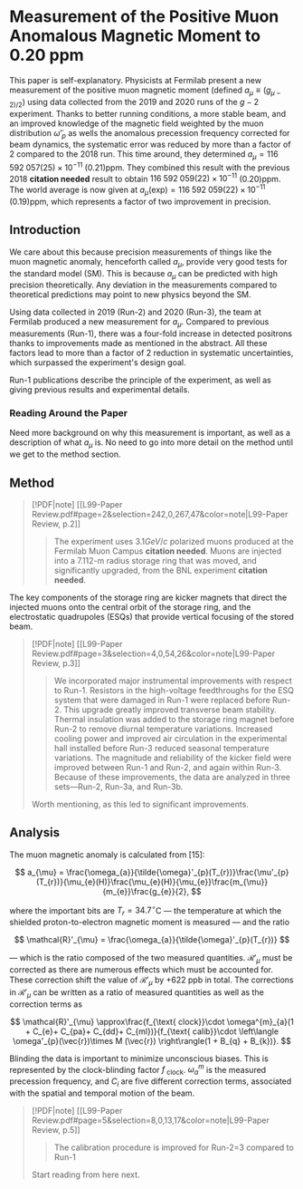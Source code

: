 # Measurement of the Positive Muon Anomalous Magnetic Moment to 0.20 ppm

This paper is self-explanatory. Physicists at  Fermilab present a new measurement of the positive muon magnetic moment  (defined $a_{\mu}\equiv (g_{\mu-2)/2}$) using data collected from the 2019 and 2020 runs of the $g-2$ experiment. Thanks to better running conditions, a more stable beam, and an improved knowledge of the magnetic field weighted by the muon distribution $\tilde{\omega}'_{p}$ as wells the anomalous precession frequency corrected for beam dynamics, the systematic error was reduced by more than a factor of 2 compared to the 2018 run. This time around, they determined $a_{\mu}= 116\;592\; 057 (25)\times 10^{-11}$ $(0.21)$ppm. They combined this result with the previous 2018 **citation needed** result to obtain $116 \; 592 \; 059 (22)\times 10^{-11}$ $(0.20)$ppm. The world average is now given at $a_{\mu}(\text{exp}) = 116 \; 592 \; 059 (22)\times 10^{-11}$ $(0.19)$ppm, which represents a factor of two improvement in precision.

## Introduction

We care about this because precision measurements of things like the muon magnetic anomaly, henceforth called $a_{\mu}$, provide very good tests for the standard model (SM). This is because $a_{\mu}$ can be predicted with high precision theoretically. Any deviation in the measurements compared to theoretical predictions may point to new physics beyond the SM.

Using data collected in 2019 (Run-2) and 2020 (Run-3), the team at Fermilab produced a new measurement for $a_{\mu}$. Compared to previous measurements (Run-1), there was a four-fold increase in detected positrons thanks to improvements made as mentioned in the abstract. All these factors lead to more than a factor of 2 reduction in systematic uncertainties, which surpassed the experiment's design goal.

Run-1 publications describe the principle of the experiment, as well as giving previous results and experimental details.

### Reading Around the Paper

Need more background on why this measurement is important, as well as a description of what $a_{\mu}$ is. No need to go into more detail on the method until we get to the method section.

## Method

> [!PDF|note] [[L99-Paper Review.pdf#page=2&selection=242,0,267,47&color=note|L99-Paper Review, p.2]]
> > The experiment uses $3.1 GeV/c$ polarized muons produced at the Fermilab Muon Campus **citation needed**. Muons are injected into a $7.112$-m radius storage ring that was moved, and significantly upgraded, from the BNL experiment **citation needed**.

The key components of the storage ring are kicker magnets that direct the injected muons onto the central orbit of the storage ring, and the electrostatic quadrupoles (ESQs) that provide vertical focusing of the stored beam.

> [!PDF|note] [[L99-Paper Review.pdf#page=3&selection=4,0,54,26&color=note|L99-Paper Review, p.3]]
> > We incorporated major instrumental improvements with respect to Run-1. Resistors in the high-voltage feedthroughs for the ESQ system that were damaged in Run-1 were replaced before Run-2. This upgrade greatly improved transverse beam stability. Thermal insulation was added to the storage ring magnet before Run-2 to remove diurnal temperature variations. Increased cooling power and improved air circulation in the experimental hall installed before Run-3 reduced seasonal temperature variations. The magnitude and reliability of the kicker field were improved between Run-1 and Run-2, and again within Run-3. Because of these improvements, the data are analyzed in three sets—Run-2, Run-3a, and Run-3b.
> 
>  Worth mentioning, as this led to significant improvements.

## Analysis

The muon magnetic anomaly is calculated from [15]:

$$
a_{\mu} = \frac{\omega_{a}}{\tilde{\omega}'_{p}(T_{r})}\frac{\mu'_{p}(T_{r})}{\mu_{e}(H)}\frac{\mu_{e}(H)}{\mu_{e}}\frac{m_{\mu}}{m_{e}}\frac{g_{e}}{2},
$$

 where the important bits are $T_{r}= 34.7^{\circ}$C  — the temperature at which the shielded proton-to-electron magnetic moment is measured — and the ratio

$$
\mathcal{R}'_{\mu} = \frac{\omega_{a}}{\tilde{\omega}'_{p}(T_{r})}
$$

— which is the ratio composed of the two measured quantities. $\mathcal{R}'_{\mu}$ must be corrected as there are numerous effects which must be accounted for. These correction shift the value of $\mathcal{R}'_{\mu}$ by $+ 622$ ppb in total. The corrections in $\mathcal{R}'_{\mu}$ can be written as a ratio of measured quantities as well as the correction terms as

$$
\mathcal{R}'_{\mu} \approx\frac{f_{\text{ clock}}\cdot \omega^{m}_{a}(1 + C_{e}+ C_{pa}+ C_{dd}+ C_{ml})}{f_{\text{ calib}}\cdot \left\langle  \omega'_{p}(\vec{r})\times M (\vec{r}) \right\rangle(1 + B_{q} + B_{k})}.
$$

Blinding the data is important to minimize unconscious biases. This is represented by the clock-blinding factor $f_{\text{ clock}}$. $\omega^{m}_{a}$ is the measured precession frequency, and $C_{i}$ are five different correction terms, associated with the spatial and temporal motion of the beam.

> [!PDF|note] [[L99-Paper Review.pdf#page=5&selection=8,0,13,17&color=note|L99-Paper Review, p.5]]
> > The calibration procedure is improved for Run-2=3 compared to Run-1
> 
> Start reading from here next.